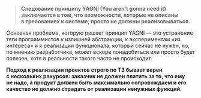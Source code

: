 
> **Cледование принципу YAGNI (You aren't gonna need it) заключается в том, что возможности, которые не описаны в требованиях к системе, просто не должны реализовываться.**

Основная проблема, которую решает принцип YAGNI — это устранение тяги программистов к излишней абстракции, к экспериментам «из интереса» и к реализации функционала, который сейчас не нужен, но, по мнению разработчика, может вскоре понадобиться или просто будет полезен, хотя в реальности такого часто не происходит.

**Подход к реализации проектов строго по ТЗ бывает верен с нескольких ракурсов: заказчик не должен платить за то, что ему не надо, а продукт должен быть максимально сопровождаем и его качество не должно страдать от реализации ненужных функций.**